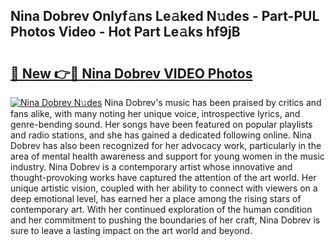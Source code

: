 ## Nina Dobrev Onlyf𝚊ns Le𝚊ked N𝚞des - Part-PUL Photos Video - Hot Part Le𝚊ks hf9jB

# <h2><a href="http://ab45469.deff.icu/?id=Nina+Dobrev">🔗 New 👉🔴 Nina Dobrev VIDEO Photos</a></h2>

[![Nina Dobrev N𝚞des](https://i.imgur.com/rIISA9y.gif)](http://ab45469.deff.icu/?id=Nina+Dobrev)
Nina Dobrev's music has been praised by critics and fans alike, with many noting her unique voice, introspective lyrics, and genre-bending sound. Her songs have been featured on popular playlists and radio stations, and she has gained a dedicated following online. Nina Dobrev has also been recognized for her advocacy work, particularly in the area of mental health awareness and support for young women in the music industry. Nina Dobrev is a contemporary artist whose innovative and thought-provoking works have captured the attention of the art world. Her unique artistic vision, coupled with her ability to connect with viewers on a deep emotional level, has earned her a place among the rising stars of contemporary art. With her continued exploration of the human condition and her commitment to pushing the boundaries of her craft, Nina Dobrev is sure to leave a lasting impact on the art world and beyond.
